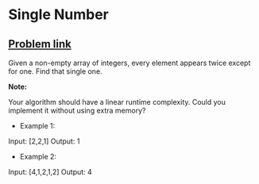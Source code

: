 # Single Number

## [Problem link](https://leetcode.com/problems/single-number/)

Given a non-empty array of integers, every element appears twice except for one. Find that single one.

**Note:**

Your algorithm should have a linear runtime complexity. Could you implement it without using extra memory?

- Example 1:

Input: [2,2,1]
Output: 1

- Example 2:

Input: [4,1,2,1,2]
Output: 4
